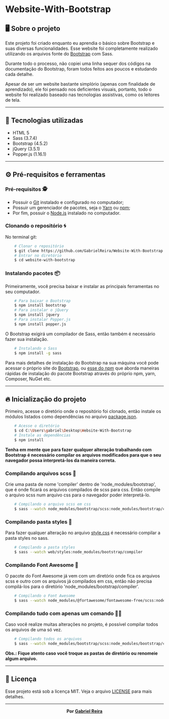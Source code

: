 # Website-With-Bootstrap

## :desktop_computer: Sobre o projeto

Este projeto foi criado enquanto eu aprendia o básico sobre Bootstrap e suas diversas funcionalidades.
Esse website foi completamente realizado utilizando  os arquivos fonte do [Bootstrap](https://getbootstrap.com/docs/4.5/getting-started/download/) com Sass.

Durante todo o processo, não copiei uma linha sequer dos códigos na documentação do Bootstrap, foram todos feitos aos poucos
e estudando cada detalhe.

Apesar de ser um website bastante simplório (apenas com finalidade de aprendizado), ele foi pensado nos deficientes visuais,
portanto, todo o website foi realizado baseado nas tecnologias assistivas, como os leitores de tela.


---


## :rocket: Tecnologias utilizadas
* HTML 5
* Sass (3.7.4)
* Bootstrap (4.5.2)
* jQuery (3.5.1)
* Popper.js (1.16.1)


---


## :gear: Pré-requisitos e ferramentas

### Pré-requisitos :detective:
- Possuir o [Git](https://git-scm.com/downloads) instalado e configurado no computador;
- Possuir um gerenciador de pacotes, seja o [Yarn](https://yarnpkg.com/) ou [npm](https://www.npmjs.com/);
- Por fim, possuir o [Node.js](https://nodejs.org/en/) instalado no computador.

### Clonando o repositório :cyclone:
No terminal git:
```sh
    # Clonar o repositório
    $ git clone https://github.com/GabrielReira/Website-With-Bootstrap.git
    # Entrar no diretório
    $ cd website-with-bootstrap
```

### Instalando pacotes :package:
Primeiramente, você precisa baixar e instalar as principais ferramentas no seu computador.
```sh
    # Para baixar o Bootstrap
    $ npm install bootstrap
    # Para instalar o jQuery
    $ npm install jquery
    # Para instalar Popper.js
    $ npm install popper.js
```
O Bootstrap exigirá um compilador de Sass, então também é necessário fazer sua instalação.
```sh
    # Instalando o Sass
    $ npm install -g sass
```
Para mais detalhes de instalação do Bootstrap na sua máquina você pode acessar o próprio site do
[Bootstrap](https://getbootstrap.com/docs/4.5/getting-started/download/), ou [esse do npm](https://www.npmjs.com/package/bootstrap)
que aborda maneiras rápidas de instalação do pacote Bootstrap através do próprio npm, yarn, Composer, NuGet etc.


---


## :fire: Inicialização do projeto

Primeiro, acesse o diretório onde o repositório foi clonado, então instale os módulos listados como dependências
no arquivo [package.json](https://github.com/GabrielReira/Website-With-Bootstrap/blob/master/package.json).
```sh
    # Acesse o diretório
    $ cd C:\Users\gabriel\Desktop\Website-With-Bootstrap
    # Instale as dependências
    $ npm install
```

**Tenha em mente que para fazer qualquer alteração trabalhando com Bootstrap é necessário compilar os**
**arquivos modificados para que o seu navegador possa interpretá-los da maneira correta.**

### Compilando arquivos scss :brain:
Crie uma pasta de nome 'compiler' dentro de 'node_modules/bootstrap', que é onde ficará os arquivos compilados de scss
para css. Então compile o arquivo scss num arquivo css para o navegador poder interpretá-lo.
```sh
    # Compilando o arquivo scss em css
    $ sass --watch node_modules/bootstrap/scss:node_modules/bootstrap/compiler
```

### Compilando pasta styles :art:
Para fazer qualquer alteração no arquivo
[style.css](https://github.com/GabrielReira/Website-With-Bootstrap/blob/master/web/styles/style.css) é necessário
compilar a pasta styles no sass.
```sh
    # Compilando a pasta styles
    $ sass --watch web/styles:node_modules/bootstrap/compiler
```

### Compilando Font Awesome :abcd:
O pacote do Font Awesome já vem com um diretório onde fica os arquivos scss e outro com os arquivos já compilados em css,
então não precisa compilá-los para o diretório 'node_modules/bootstrap/compiler'.
```sh
    # Compilando o Font Awesome
    $ sass --watch node_modules/@fortawesome/fontawesome-free/scss:node_modules/@fortawesome/fontawesome-free/css
```

### Compilando tudo com apenas um comando :man_technologist:
Caso você realize muitas alterações no projeto, é possível compilar todos os arquivos de uma só vez.
```sh
    # Compilando todos os arquivos
    $ sass --watch node_modules/bootstrap/scss:node_modules/bootstrap/compiler web/styles:node_modules/bootstrap/compiler node_modules/@fortawesome/fontawesome-free/scss:node_modules/@fortawesome/fontawesome-free/css
```

**Obs.: Fique atento caso você troque as pastas de diretório ou renomeie algum arquivo.**


---


## :scroll: Licença

Esse projeto está sob a licença MIT. Veja o arquivo [LICENSE](https://github.com/GabrielReira/Website-With-Bootstrap/blob/master/LICENSE) para mais detalhes.

---

<p align="center"><strong>Por <a href="https://www.linkedin.com/in/gabriel-reira/">Gabriel Reira</a></strong></p>
